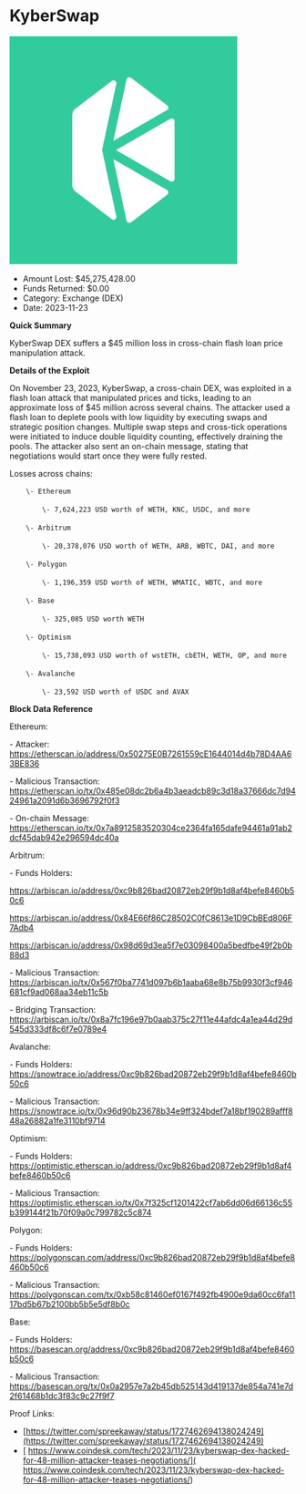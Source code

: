 # KyberSwap
![KyberSwap](/rektimages/KyberSwap.png)
- Amount Lost: $45,275,428.00
- Funds Returned: $0.00
- Category: Exchange (DEX)
- Date: 2023-11-23

**Quick Summary**

KyberSwap DEX suffers a $45 million loss in cross-chain flash loan price manipulation attack.

  


 **Details of the Exploit**

On November 23, 2023, KyberSwap, a cross-chain DEX, was exploited in a flash loan attack that manipulated prices and ticks, leading to an approximate loss of $45 million across several chains. The attacker used a flash loan to deplete pools with low liquidity by executing swaps and strategic position changes. Multiple swap steps and cross-tick operations were initiated to induce double liquidity counting, effectively draining the pools. The attacker also sent an on-chain message, stating that negotiations would start once they were fully rested.

Losses across chains:

        \- Ethereum

            \- 7,624,223 USD worth of WETH, KNC, USDC, and more

        \- Arbitrum

            \- 20,378,076 USD worth of WETH, ARB, WBTC, DAI, and more

        \- Polygon

            \- 1,196,359 USD worth of WETH, WMATIC, WBTC, and more

        \- Base

            \- 325,085 USD worth WETH

        \- Optimism

            \- 15,738,093 USD worth of wstETH, cbETH, WETH, OP, and more

        \- Avalanche

            \- 23,592 USD worth of USDC and AVAX

  


 **Block Data Reference**

Ethereum:

\- Attacker: https://etherscan.io/address/0x50275E0B7261559cE1644014d4b78D4AA63BE836

\- Malicious Transaction: https://etherscan.io/tx/0x485e08dc2b6a4b3aeadcb89c3d18a37666dc7d9424961a2091d6b3696792f0f3

\- On-chain Message: https://etherscan.io/tx/0x7a8912583520304ce2364fa165dafe94461a91ab2dcf45dab942e296594dc40a

  


Arbitrum:

\- Funds Holders: 

https://arbiscan.io/address/0xc9b826bad20872eb29f9b1d8af4befe8460b50c6

https://arbiscan.io/address/0x84E66f86C28502C0fC8613e1D9CbBEd806F7Adb4

https://arbiscan.io/address/0x98d69d3ea5f7e03098400a5bedfbe49f2b0b88d3

\- Malicious Transaction: https://arbiscan.io/tx/0x567f0ba7741d097b6b1aaba68e8b75b9930f3cf946681cf9ad068aa34eb11c5b

\- Bridging Transaction: https://arbiscan.io/tx/0x8a7fc196e97b0aab375c27f11e44afdc4a1ea44d29d545d333df8c6f7e0789e4

  


Avalanche:

\- Funds Holders: https://snowtrace.io/address/0xc9b826bad20872eb29f9b1d8af4befe8460b50c6

\- Malicious Transaction: https://snowtrace.io/tx/0x96d90b23678b34e9ff324bdef7a18bf190289afff848a26882a1fe3110bf9714

  


Optimism:

\- Funds Holders: https://optimistic.etherscan.io/address/0xc9b826bad20872eb29f9b1d8af4befe8460b50c6

\- Malicious Transaction: https://optimistic.etherscan.io/tx/0x7f325cf1201422cf7ab6dd06d66136c55b399144f21b70f09a0c799782c5c874

  


Polygon:

\- Funds Holders: https://polygonscan.com/address/0xc9b826bad20872eb29f9b1d8af4befe8460b50c6

\- Malicious Transaction: https://polygonscan.com/tx/0xb58c81460ef0167f492fb4900e9da60cc6fa1117bd5b67b2100bb5b5e5df8b0c

  


Base:

\- Funds Holders: https://basescan.org/address/0xc9b826bad20872eb29f9b1d8af4befe8460b50c6

\- Malicious Transaction: https://basescan.org/tx/0x0a2957e7a2b45db525143d419137de854a741e7d2f61468b1dc3f83c9c27f9f7


Proof Links:
- [https://twitter.com/spreekaway/status/1727462694138024249](https://twitter.com/spreekaway/status/1727462694138024249)
- [ https://www.coindesk.com/tech/2023/11/23/kyberswap-dex-hacked-for-48-million-attacker-teases-negotiations/]( https://www.coindesk.com/tech/2023/11/23/kyberswap-dex-hacked-for-48-million-attacker-teases-negotiations/)


